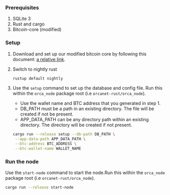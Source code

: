 ### Prerequisites

1. SQLite 3
2. Rust and cargo
3. Bitcoin-core (modified)

### Setup

1. Download and set up our modified bitcoin core by following this
   document: [a relative link](/docs/BitcoinCoreSetup.md).
2. Switch to nightly rust

   ```bash
   rustup default nightly
   ```
3. Use the `setup` command to set up the database and config file. Run this within the `orca_node` package root (i.e `orcanet-rust/orca_node`). 
   - Use the wallet name and BTC address that you generated in step 1. 
   - DB_PATH must be a path in an existing directory. The file will be created if not be present. 
   - APP_DATA_PATH can be any directory path within an existing directory. The directory will be created if not present.

   ```bash
   cargo run --release setup --db-path DB_PATH \
    --app-data-path APP_DATA_PATH \
    --btc-address BTC_ADDRESS \
    --btc-wallet-name WALLET_NAME
   ```

### Run the node
Use the `start-node` command to start the node.Run this within the `orca_node` package root (i.e `orcanet-rust/orca_node`).
```bash
cargo run --release start-node
```




